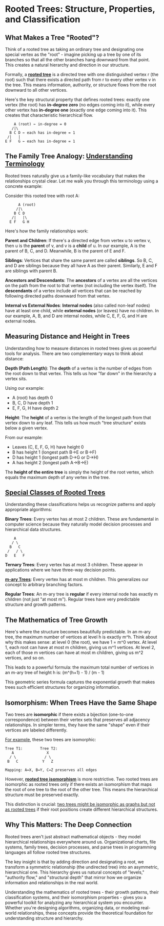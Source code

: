# Rooted Trees: Structure, Properties, and Classification

## What Makes a Tree "Rooted"?

Think of a rooted tree as taking an ordinary tree and designating one special vertex as the "root" - imagine picking up a tree by one of its branches so that all the other branches hang downward from that point. This creates a natural hierarchy and direction in our structure.

Formally, a [**rooted tree**](images/theorem_for_rooted_trees.png) is a directed tree with one distinguished vertex r (the root) such that there exists a directed path from r to every other vertex v in the tree. This means information, authority, or structure flows from the root downward to all other vertices.

Here's the key structural property that defines rooted trees: exactly one vertex (the root) has **in-degree zero** (no edges coming into it), while every other vertex has **in-degree one** (exactly one edge coming into it). This creates that characteristic hierarchical flow.

```
    A (root) ← in-degree = 0
   /|\
  B C D ← each has in-degree = 1
 /|   |
E F   G ← each has in-degree = 1
```

## The Family Tree Analogy: [Understanding Terminology](images/terminology_of_rooted_trees.png)

Rooted trees naturally give us a family-like vocabulary that makes the relationships crystal clear. Let me walk you through this terminology using a concrete example:

Consider this rooted tree with root A:
```
      A (root)
     /|\
    B C D
   /|   |\
  E F   G H
```

Here's how the family relationships work:

**Parent and Children**: If there's a directed edge from vertex u to vertex v, then u is the **parent** of v, and v is a **child** of u. In our example, A is the parent of B, C, and D. Meanwhile, B is the parent of E and F.

**Siblings**: Vertices that share the same parent are called **siblings**. So B, C, and D are siblings because they all have A as their parent. Similarly, E and F are siblings with parent B.

**Ancestors and Descendants**: The **ancestors** of a vertex are all the vertices on the path from the root to that vertex (not including the vertex itself). The **descendants** of a vertex include all vertices that can be reached by following directed paths downward from that vertex.

**Internal vs External Nodes**: **Internal nodes** (also called non-leaf nodes) have at least one child, while **external nodes** (or leaves) have no children. In our example, A, B, and D are internal nodes, while C, E, F, G, and H are external nodes.

## Measuring Distance and Height in Trees

Understanding how to measure distances in rooted trees gives us powerful tools for analysis. There are two complementary ways to think about distance:

**Depth (Path Length)**: The **depth** of a vertex is the number of edges from the root down to that vertex. This tells us how "far down" in the hierarchy a vertex sits. 

Using our example:
- A (root) has depth 0
- B, C, D have depth 1  
- E, F, G, H have depth 2

**Height**: The **height** of a vertex is the length of the longest path from that vertex down to any leaf. This tells us how much "tree structure" exists below a given vertex.

From our example:
- Leaves (C, E, F, G, H) have height 0
- B has height 1 (longest path B→E or B→F)
- D has height 1 (longest path D→G or D→H)
- A has height 2 (longest path A→B→E)

The **height of the entire tree** is simply the height of the root vertex, which equals the maximum depth of any vertex in the tree.

## [Special Classes of Rooted Trees](images/special_trees.png)

Understanding these classifications helps us recognize patterns and apply appropriate algorithms:

**Binary Trees**: Every vertex has at most 2 children. These are fundamental in computer science because they naturally model decision processes and hierarchical data structures.

```
    A
   / \
  B   C
 /   / \
D   E   F
```

**Ternary Trees**: Every vertex has at most 3 children. These appear in applications where we have three-way decision points.

[**m-ary Trees**](images/m-ary_tree.png): Every vertex has at most m children. This generalizes our concept to arbitrary branching factors.

**Regular Trees**: An m-ary tree is **regular** if every internal node has exactly m children (not just "at most m"). Regular trees have very predictable structure and growth patterns.

## The Mathematics of Tree Growth

Here's where the structure becomes beautifully predictable. In an m-ary tree, the maximum number of vertices at level h is exactly m^h. Think about why this makes sense: at level 0 (the root), we have 1 = m^0 vertex. At level 1, each root can have at most m children, giving us m^1 vertices. At level 2, each of those m vertices can have at most m children, giving us m^2 vertices, and so on.

This leads to a powerful formula: the maximum total number of vertices in an m-ary tree of height h is:
(m^(h+1) - 1) / (m - 1)

This geometric series formula captures the exponential growth that makes trees such efficient structures for organizing information.

## Isomorphism: When Trees Have the Same Shape

Two trees are **isomorphic** if there exists a bijection (one-to-one correspondence) between their vertex sets that preserves all adjacency relationships. In simpler terms, they have the same "shape" even if their vertices are labeled differently.

[For example](images/example_of_isomorphic.png), these two trees are isomorphic:
```
Tree T1:        Tree T2:
   A               X
  / \             / \
 B   C           Y   Z

Mapping: A↔X, B↔Y, C↔Z preserves all edges
```

However, [**rooted tree isomorphism**](images/example_of_not_isomorphic.png) is more restrictive. Two rooted trees are isomorphic as rooted trees only if there exists an isomorphism that maps the root of one tree to the root of the other tree. This means the hierarchical structure must be preserved exactly.

This distinction is crucial: [two trees might be isomorphic as graphs but not as rooted trees](images/may_or_may_not_be_isomorphic_as_a_rooted.png) if their root positions create different hierarchical structures.

## Why This Matters: The Deep Connection

Rooted trees aren't just abstract mathematical objects - they model hierarchical relationships everywhere around us. Organizational charts, file systems, family trees, decision processes, and parse trees in programming languages all follow rooted tree structures.

The key insight is that by adding direction and designating a root, we transform a symmetric relationship (the undirected tree) into an asymmetric, hierarchical one. This hierarchy gives us natural concepts of "levels," "authority flow," and "structural depth" that mirror how we organize information and relationships in the real world.

Understanding the mathematics of rooted trees - their growth patterns, their classification systems, and their isomorphism properties - gives you a powerful toolkit for analyzing any hierarchical system you encounter. Whether you're designing algorithms, organizing data, or modeling real-world relationships, these concepts provide the theoretical foundation for understanding structure and hierarchy.
